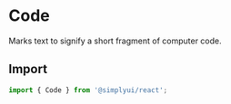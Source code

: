 # Code

Marks text to signify a short fragment of computer code.

## Import

```jsx
import { Code } from '@simplyui/react';
```
